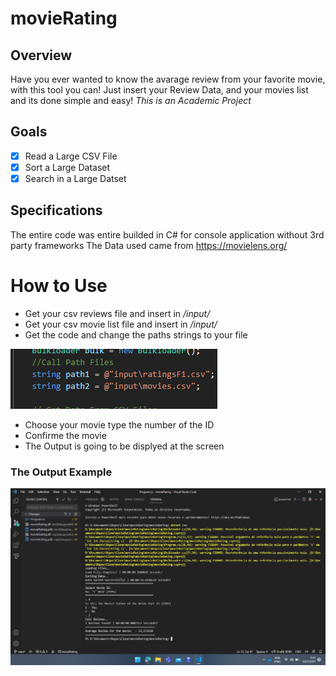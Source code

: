 # movieRating

## Overview
Have you ever wanted to know the avarage review from your favorite movie, with this tool you can! 
Just insert your Review Data, and your movies list and its done simple and easy!
*This is an Academic Project*

## Goals
- [x] Read a Large CSV File
- [x] Sort a Large Dataset
- [x] Search in a Large Datset
## Specifications
The entire code was entire builded in C# for console application without 3rd party frameworks
The Data used came from https://movielens.org/
# How to Use
* Get your csv reviews file and insert in */input/*
* Get your csv movie list file and insert in */input/*
* Get the code and change the paths strings to your file


![Path](https://github.com/DanielBarretoAlves/movieRating/blob/main/img/path.png?raw=true)

* Choose your movie type the number of the ID
* Confirme the movie
* The Output is going to be displyed at the screen
### The Output Example
![output](https://github.com/DanielBarretoAlves/movieRating/blob/main/img/Captura%20de%20Tela%20(24).png?raw=true)
